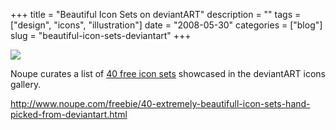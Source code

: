 +++
title = "Beautiful Icon Sets on deviantART"
description = ""
tags = ["design", "icons", "illustration"]
date = "2008-05-30"
categories = ["blog"]
slug = "beautiful-icon-sets-deviantart"
+++



  <div class="notebook-screenshot"><a href="http://www.noupe.com/freebie/40-extremely-beautifull-icon-sets-hand-picked-from-deviantart.html"><img src="//konigi.com/media/notebook/deviantart-icons.jpg" class="notebook-image" /></a></div><p>Noupe curates a list of <a href="http://www.noupe.com/freebie/40-extremely-beautifull-icon-sets-hand-picked-from-deviantart.html">40 free icon sets</a> showcased in the deviantART icons gallery.</p>
    
  <a href="http://www.noupe.com/freebie/40-extremely-beautifull-icon-sets-hand-picked-from-deviantart.html">http://www.noupe.com/freebie/40-extremely-beautifull-icon-sets-hand-picked-from-deviantart.html</a>

